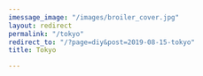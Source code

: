 ```yaml
---
imessage_image: "/images/broiler_cover.jpg"
layout: redirect
permalink: "/tokyo"
redirect_to: "/?page=diy&post=2019-08-15-tokyo"
title: Tokyo

---
```

